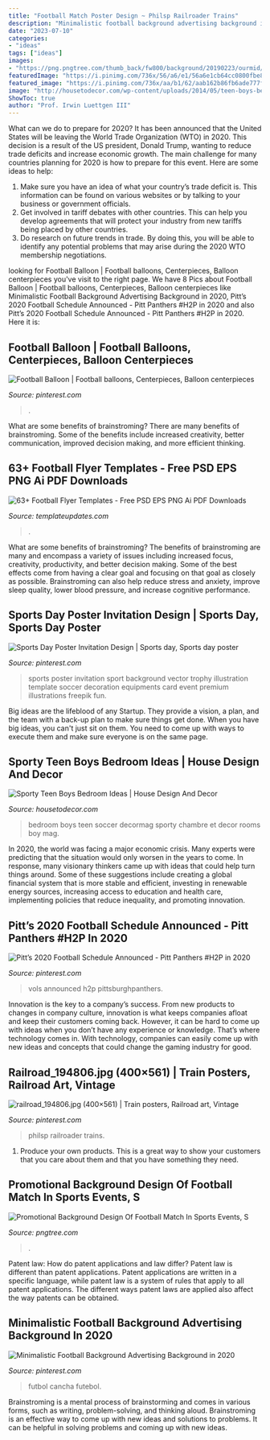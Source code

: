 ```yaml
---
title: "Football Match Poster Design ~ Philsp Railroader Trains"
description: "Minimalistic football background advertising background in 2020"
date: "2023-07-10"
categories:
- "ideas"
tags: ["ideas"]
images:
- "https://png.pngtree.com/thumb_back/fw800/background/20190223/ourmid/pngtree-promotional-background-design-of-football-match-in-sports-events-backgroundfootballmatch-backgroundpromotional-image_88104.jpg"
featuredImage: "https://i.pinimg.com/736x/56/a6/e1/56a6e1cb64cc0800fbe885da60870824.jpg"
featured_image: "https://i.pinimg.com/736x/aa/b1/62/aab162b86fb6ade777ffd54f2c184d3f.jpg"
image: "http://housetodecor.com/wp-content/uploads/2014/05/teen-boys-bedroom-ideas.jpg"
ShowToc: true
author: "Prof. Irwin Luettgen III"
---
```



What can we do to prepare for 2020?
It has been announced that the United States will be leaving the World Trade Organization (WTO) in 2020. This decision is a result of the US president, Donald Trump, wanting to reduce trade deficits and increase economic growth. The main challenge for many countries planning for 2020 is how to prepare for this event. Here are some ideas to help: 
1. Make sure you have an idea of what your country’s trade deficit is. This information can be found on various websites or by talking to your business or government officials. 
2. Get involved in tariff debates with other countries. This can help you develop agreements that will protect your industry from new tariffs being placed by other countries. 
3. Do research on future trends in trade. By doing this, you will be able to identify any potential problems that may arise during the 2020 WTO membership negotiations.

	

		
looking for Football Balloon | Football balloons, Centerpieces, Balloon centerpieces you've visit to the right page. We have 8 Pics about Football Balloon | Football balloons, Centerpieces, Balloon centerpieces like Minimalistic Football Background Advertising Background in 2020, Pitt’s 2020 Football Schedule Announced - Pitt Panthers #H2P in 2020 and also Pitt’s 2020 Football Schedule Announced - Pitt Panthers #H2P in 2020. Here it is:
		
    
## Football Balloon | Football Balloons, Centerpieces, Balloon Centerpieces

<img loading=lazy src="https://i.pinimg.com/736x/b8/6a/14/b86a14cd502a2282207f6d2e55ec45de.jpg" onerror="this.onerror=null;this.src='https://tse3.mm.bing.net/th?id=OIP.T0WuO6lJRMJLH4xoU4fQ2QHaJP&amp;pid=15.1';" alt="Football Balloon | Football balloons, Centerpieces, Balloon centerpieces">

_Source: pinterest.com_

>. 

	

What are some benefits of brainstroming?
There are many benefits of brainstroming. Some of the benefits include increased creativity, better communication, improved decision making, and more efficient thinking.

    
## 63+ Football Flyer Templates - Free PSD EPS PNG Ai PDF Downloads

<img loading=lazy src="https://www.templateupdates.com/wp-content/uploads/2019/05/Football-Flyer-Design.jpg" onerror="this.onerror=null;this.src='https://tse4.mm.bing.net/th?id=OIP.HbuDdfkx1DeumVwzDokS2AHaK4&amp;pid=15.1';" alt="63+ Football Flyer Templates - Free PSD EPS PNG Ai PDF Downloads">

_Source: templateupdates.com_

>. 

	

What are some benefits of brainstroming?
The benefits of brainstroming are many and encompass a variety of issues including increased focus, creativity, productivity, and better decision making. Some of the best effects come from having a clear goal and focusing on that goal as closely as possible. Brainstroming can also help reduce stress and anxiety, improve sleep quality, lower blood pressure, and increase cognitive performance.

    
## Sports Day Poster Invitation Design | Sports Day, Sports Day Poster

<img loading=lazy src="https://i.pinimg.com/736x/aa/b1/62/aab162b86fb6ade777ffd54f2c184d3f.jpg" onerror="this.onerror=null;this.src='https://tse1.mm.bing.net/th?id=OIP.VRh6sEMzaC2FjUEhnHkANQHaKe&amp;pid=15.1';" alt="Sports Day Poster Invitation Design | Sports day, Sports day poster">

_Source: pinterest.com_

>sports poster invitation sport background vector trophy illustration template soccer decoration equipments card event premium illustrations freepik fun. 

	

Big ideas are the lifeblood of any Startup. They provide a vision, a plan, and the team with a back-up plan to make sure things get done. When you have big ideas, you can't just sit on them. You need to come up with ways to execute them and make sure everyone is on the same page.

    
## Sporty Teen Boys Bedroom Ideas | House Design And Decor

<img loading=lazy src="http://housetodecor.com/wp-content/uploads/2014/05/teen-boys-bedroom-ideas.jpg" onerror="this.onerror=null;this.src='https://tse2.mm.bing.net/th?id=OIP.hKUhSm4RX51VdTquqQHSHwHaKO&amp;pid=15.1';" alt="Sporty Teen Boys Bedroom Ideas | House Design And Decor">

_Source: housetodecor.com_

>bedroom boys teen soccer decormag sporty chambre et decor rooms boy mag. 

	

In 2020, the world was facing a major economic crisis. Many experts were predicting that the situation would only worsen in the years to come. In response, many visionary thinkers came up with ideas that could help turn things around. Some of these suggestions include creating a global financial system that is more stable and efficient, investing in renewable energy sources, increasing access to education and health care, implementing policies that reduce inequality, and promoting innovation.

    
## Pitt’s 2020 Football Schedule Announced - Pitt Panthers #H2P In 2020

<img loading=lazy src="https://i.pinimg.com/736x/56/a6/e1/56a6e1cb64cc0800fbe885da60870824.jpg" onerror="this.onerror=null;this.src='https://tse4.mm.bing.net/th?id=OIP.m42aQR3IsSESmPpI87YhwwHaEK&amp;pid=15.1';" alt="Pitt’s 2020 Football Schedule Announced - Pitt Panthers #H2P in 2020">

_Source: pinterest.com_

>vols announced h2p pittsburghpanthers. 

	

Innovation is the key to a company’s success. From new products to changes in company culture, innovation is what keeps companies afloat and keep their customers coming back. However, it can be hard to come up with ideas when you don’t have any experience or knowledge. That’s where technology comes in. With technology, companies can easily come up with new ideas and concepts that could change the gaming industry for good.

    
## Railroad_194806.jpg (400×561) | Train Posters, Railroad Art, Vintage

<img loading=lazy src="https://i.pinimg.com/736x/f1/2a/f6/f12af67ad860e0285c9a3f11f36a933a--magazine-covers-jpg.jpg" onerror="this.onerror=null;this.src='https://tse4.mm.bing.net/th?id=OIP.OWGIBFo8AtoJO2XUELac7QAAAA&amp;pid=15.1';" alt="railroad_194806.jpg (400×561) | Train posters, Railroad art, Vintage">

_Source: pinterest.com_

>philsp railroader trains. 

	

1. Produce your own products. This is a great way to show your customers that you care about them and that you have something they need.

    
## Promotional Background Design Of Football Match In Sports Events, S

<img loading=lazy src="https://png.pngtree.com/thumb_back/fw800/background/20190223/ourmid/pngtree-promotional-background-design-of-football-match-in-sports-events-backgroundfootballmatch-backgroundpromotional-image_88104.jpg" onerror="this.onerror=null;this.src='https://tse2.mm.bing.net/th?id=OIP.9GUkD_xjjmymImnlDeLbNgHaJ3&amp;pid=15.1';" alt="Promotional Background Design Of Football Match In Sports Events, S">

_Source: pngtree.com_

>. 

	

Patent law: How do patent applications and law differ?
Patent law is different than patent applications. Patent applications are written in a specific language, while patent law is a system of rules that apply to all patent applications. The different ways patent laws are applied also affect the way patents can be obtained.

    
## Minimalistic Football Background Advertising Background In 2020

<img loading=lazy src="https://i.pinimg.com/736x/d7/b0/55/d7b05539aac8c5416c73ca046f977742.jpg" onerror="this.onerror=null;this.src='https://tse2.mm.bing.net/th?id=OIP.H1ld2Q0K5lqN5ryL02ahQQHaLH&amp;pid=15.1';" alt="Minimalistic Football Background Advertising Background in 2020">

_Source: pinterest.com_

>futbol cancha futebol. 

	

Brainstroming is a mental process of brainstorming and comes in various forms, such as writing, problem-solving, and thinking aloud. Brainstroming is an effective way to come up with new ideas and solutions to problems. It can be helpful in solving problems and coming up with new ideas.

